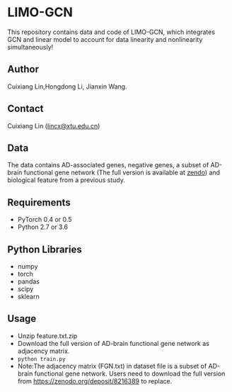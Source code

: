 # LIMO-GCN
This repository contains data and code of LIMO-GCN, which integrates GCN and linear model to account for data linearity and nonlinearity simultaneously! 
## Author
Cuixiang Lin,Hongdong Li, Jianxin Wang.
## Contact
Cuixiang Lin (lincx@xtu.edu.cn)
## Data
The data contains AD-associated genes, negative genes, a subset of AD-brain functional gene network (The full version is available at [zendo](https://zenodo.org/deposit/8216389)) and biological feature from a previous study.
## Requirements
  * PyTorch 0.4 or 0.5
  * Python 2.7 or 3.6
## Python Libraries
  * numpy
  * torch
  * pandas
  * scipy
  * sklearn
## Usage
  * Unzip feature.txt.zip
  * Download the full version of AD-brain functional gene network as adjacency matrix.
  *  ```python train.py```
  * Note:The adjacency matrix (FGN.txt) in dataset file is  a subset of AD-brain functional gene network. Users need to download the full version from https://zenodo.org/deposit/8216389 to replace.
